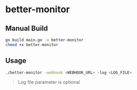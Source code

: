 # better-monitor

## Manual Build

```bash
go build main.go -o better-monitor
chmod +x better-monitor
```

## Usage

```bash
./better-monitor -webhook <WEBHOOK_URL> -log <LOG_FILE>
```

> Log file parameter is optional